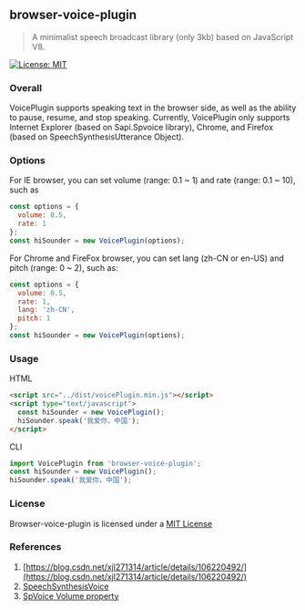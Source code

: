 <!--
 * @Author: liuchenxi <lcxcsy@126.com>
 * @Date: 2021-09-01 17:00:06
 * @LastEditTime: 2021-11-08 15:14:09
 * @LastEditors: Please set LastEditors
 * @Description: README
 * @FilePath: \MyCode\Hikvision\MyGithub\browser-voice-plugin\README.md
-->

## browser-voice-plugin

> A minimalist speech broadcast library (only 3kb) based on JavaScript V8.

[![License: MIT](https://img.shields.io/badge/License-MIT-green.svg)](https://opensource.org/licenses/MIT)

### Overall

VoicePlugin supports speaking text in the browser side, as well as the ability to pause, resume, and stop speaking. Currently, VoicePlugin only supports Internet Explorer (based on Sapi.Spvoice library), Chrome, and Firefox (based on SpeechSynthesisUtterance Object).

### Options

For IE browser, you can set volume (range: 0.1 ~ 1) and rate (range: 0.1 ~ 10), such as

```js
const options = {
  volume: 0.5,
  rate: 1
};
const hiSounder = new VoicePlugin(options);
```

For Chrome and FireFox browser, you can set lang (zh-CN or en-US) and pitch (range: 0 ~ 2), such as:

```js
const options = {
  volume: 0.5,
  rate: 1,
  lang: 'zh-CN',
  pitch: 1
};
const hiSounder = new VoicePlugin(options);
```

### Usage

HTML

```html
<script src="../dist/voicePlugin.min.js"></script>
<script type="text/javascript">
  const hiSounder = new VoicePlugin();
  hiSounder.speak('我爱你，中国');
</script>
```

CLI

```js
import VoicePlugin from 'browser-voice-plugin';
const hiSounder = new VoicePlugin();
hiSounder.speak('我爱你，中国');
```

### License

Browser-voice-plugin is licensed under a [MIT License](https://opensource.org/licenses/MIT)

### References

1. [https://blog.csdn.net/xjl271314/article/details/106220492/](https://blog.csdn.net/xjl271314/article/details/106220492/)
2. [SpeechSynthesisVoice](https://developer.mozilla.org/en-US/docs/Web/API/SpeechSynthesisVoice)
3. [SpVoice Volume property](<https://docs.microsoft.com/en-us/previous-versions/windows/desktop/ms723615(v=vs.85)>)
